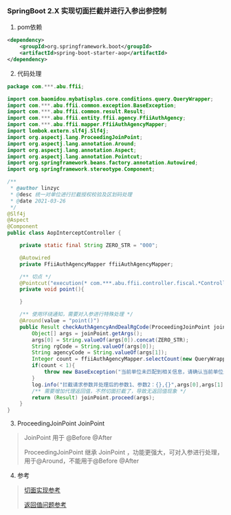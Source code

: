### SpringBoot 2.X 实现切面拦截并进行入参出参控制

1. pom依赖

```xml
<dependency>
	<groupId>org.springframework.boot</groupId>
	<artifactId>spring-boot-starter-aop</artifactId>
</dependency>
```

2. 代码处理

```java
package com.***.abu.ffii;

import com.baomidou.mybatisplus.core.conditions.query.QueryWrapper;
import com.***.abu.ffii.common.exception.BaseException;
import com.***.abu.ffii.common.result.Result;
import com.***.abu.ffii.entity.ffii.agency.FfiiAuthAgency;
import com.***.abu.ffii.mapper.FfiiAuthAgencyMapper;
import lombok.extern.slf4j.Slf4j;
import org.aspectj.lang.ProceedingJoinPoint;
import org.aspectj.lang.annotation.Around;
import org.aspectj.lang.annotation.Aspect;
import org.aspectj.lang.annotation.Pointcut;
import org.springframework.beans.factory.annotation.Autowired;
import org.springframework.stereotype.Component;

/**
 * @author linzyc
 * @desc 统一对单位进行拦截授权校验及区划码处理
 * @date 2021-03-26
 */
@Slf4j
@Aspect
@Component
public class AopInterceptController {

    private static final String ZERO_STR = "000";

    @Autowired
    private FfiiAuthAgencyMapper ffiiAuthAgencyMapper;

    /** 切点 */
    @Pointcut("execution(* com.***.abu.ffii.controller.fiscal.*Controller.*(..))")
    private void point(){

    }

    /** 使用环绕通知，需要对入参进行特殊处理 */
    @Around(value = "point()")
    public Result checkAuthAgencyAndDealRgCode(ProceedingJoinPoint joinPoint) throws Throwable {
        Object[] args = joinPoint.getArgs();
        args[0] = String.valueOf(args[0]).concat(ZERO_STR);
        String rgCode = String.valueOf(args[0]);
        String agencyCode = String.valueOf(args[1]);
        Integer count = ffiiAuthAgencyMapper.selectCount(new QueryWrapper<FfiiAuthAgency>().eq("mof_div_code", rgCode).eq("code", agencyCode));
        if(count < 1){
            throw new BaseException("当前单位未匹配到相关信息，请确认当前单位是否开通...");
        }
        log.info("拦截请求参数并处理后的参数1、参数2：{},{}",args[0],args[1]);
        /** 需要增加代理返回值，不然切面拦截了，导致无返回值现象 */
        return (Result) joinPoint.proceed(args);
    }
}
```

3.   ProceedingJoinPoint JoinPoint 

> JoinPoint 用于 @Before  @After
>
> ProceedingJoinPoint 继承 JoinPoint ，功能更强大，可对入参进行处理，用于@Around，不能用于@Before  @After

4. 参考

> [切面实现参考](https://blog.csdn.net/lpp_dd/article/details/75409589?utm_medium=distribute.pc_relevant.none-task-blog-BlogCommendFromMachineLearnPai2-1.control&dist_request_id=&depth_1-utm_source=distribute.pc_relevant.none-task-blog-BlogCommendFromMachineLearnPai2-1.control)
>
> [返回值问题参考](https://blog.csdn.net/m0_37647376/article/details/103496031)
